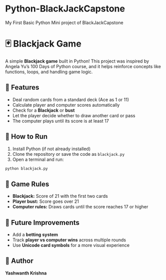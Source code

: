 # Python-BlackJackCapstone
My First Basic Python Mini project of BlackJackCapstone
# 🃏 Blackjack Game

A simple **Blackjack game** built in Python! This project was inspired by Angela Yu’s 100 Days of Python course, and it helps reinforce concepts like functions, loops, and handling game logic.

## 📂 Features
- Deal random cards from a standard deck (Ace as 1 or 11)  
- Calculate player and computer scores automatically  
- Check for a **Blackjack** or **bust**  
- Let the player decide whether to draw another card or pass  
- The computer plays until its score is at least 17

## 🚀 How to Run
1. Install Python (if not already installed)  
2. Clone the repository or save the code as `blackjack.py`  
3. Open a terminal and run:
```bash
python blackjack.py
```

## 🏁 Game Rules
- **Blackjack:** Score of 21 with the first two cards  
- **Player bust:** Score goes over 21  
- **Computer rules:** Draws cards until the score reaches 17 or higher  

## 🎯 Future Improvements
- Add a **betting system**  
- Track **player vs computer wins** across multiple rounds  
- Use **Unicode card symbols** for a more visual experience

## 👤 Author
**Yashwanth Krishna**  
